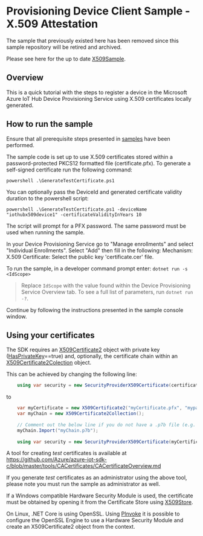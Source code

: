 # Provisioning Device Client Sample - X.509 Attestation
The sample that previously existed here has been removed since this sample repository will be retired and archived.

Please see here for the up to date [X509Sample](https://github.com/Azure/azure-iot-sdk-csharp/tree/main/provisioning/device/samples/Getting%20Started/X509Sample).
## Overview

This is a quick tutorial with the steps to register a device in the Microsoft Azure IoT Hub Device Provisioning Service using X.509 certificates locally generated.

## How to run the sample

Ensure that all prerequisite steps presented in [samples](../) have been performed.

The sample code is set up to use X.509 certificates stored within a password-protected PKCS12 formatted file (certificate.pfx). To generate a self-signed certificate run the following command:

`powershell .\GenerateTestCertificate.ps1`

You can optionally pass the DeviceId and generated certificate validity duration to the powershell script:

`powershell .\GenerateTestCertificate.ps1 -deviceName "iothubx509device1" -certificateValidityInYears 10`

The script will prompt for a PFX password. The same password must be used when running the sample.

In your Device Provisioning Service go to "Manage enrollments" and select "Individual Enrollments".
Select "Add" then fill in the following:
Mechanism: X.509
Certificate: Select the public key 'certificate.cer' file.

To run the sample, in a developer command prompt enter: `dotnet run -s <IdScope>`

> Replace `IdScope` with the value found within the Device Provisioning Service Overview tab.
> To see a full list of parameters, run `dotnet run -?`.

Continue by following the instructions presented in the sample console window.

## Using your certificates

The SDK requires an [X509Certificate2](https://msdn.microsoft.com/en-us/library/system.security.cryptography.x509certificates.x509certificate2(v=vs.110).aspx) object with private key ([HasPrivateKey](https://msdn.microsoft.com/en-us/library/system.security.cryptography.x509certificates.x509certificate2.hasprivatekey(v=vs.110).aspx)==true) and, optionally, the certificate chain within an [X509Certificate2Colection](https://msdn.microsoft.com/en-us/library/system.security.cryptography.x509certificates.x509certificate2collection(v=vs.110).aspx) object.

This can be achieved by changing the following line:

```C#
    using var security = new SecurityProviderX509Certificate(certificate);
```

to

```C#
    var myCertificate = new X509Certificate2("myCertificate.pfx", "mypassword");
    var myChain = new X509Certificate2Collection();
    
    // Comment out the below line if you do not have a .p7b file (e.g. if you generated certificates using the tool below)
    myChain.Import("myChain.p7b");
    
    using var security = new SecurityProviderX509Certificate(myCertificate, myChain);
```

A tool for creating _test_ certificates is available at https://github.com/Azure/azure-iot-sdk-c/blob/master/tools/CACertificates/CACertificateOverview.md

If you generate _test_ certificates as an administrator using the above tool, please note you must run the sample as administrator as well.

If a Windows compatible Hardware Security Module is used, the certificate must be obtained by opening it from the Certificate Store using [X509Store](https://msdn.microsoft.com/en-us/library/system.security.cryptography.x509certificates.x509store(v=vs.110).aspx).

On Linux, .NET Core is using OpenSSL. Using [PInvoke](https://msdn.microsoft.com/en-us/library/55d3thsc.aspx) it is possible to configure the OpenSSL Engine to use a Hardware Security Module and create an X509Certificate2 object from the context.

